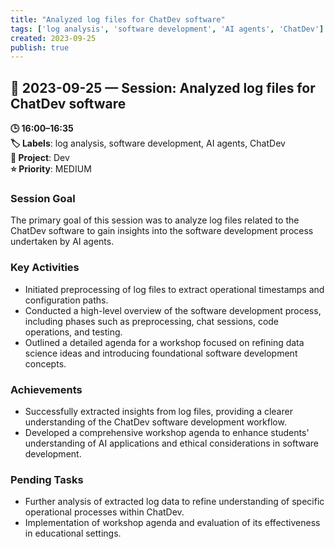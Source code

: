 ```yaml
---
title: "Analyzed log files for ChatDev software"
tags: ['log analysis', 'software development', 'AI agents', 'ChatDev']
created: 2023-09-25
publish: true
---
```


## 📅 2023-09-25 — Session: Analyzed log files for ChatDev software

**🕒 16:00–16:35**  
**🏷️ Labels**: log analysis, software development, AI agents, ChatDev  
**📂 Project**: Dev  
**⭐ Priority**: MEDIUM  


### Session Goal
The primary goal of this session was to analyze log files related to the ChatDev software to gain insights into the software development process undertaken by AI agents.

### Key Activities
- Initiated preprocessing of log files to extract operational timestamps and configuration paths.
- Conducted a high-level overview of the software development process, including phases such as preprocessing, chat sessions, code operations, and testing.
- Outlined a detailed agenda for a workshop focused on refining data science ideas and introducing foundational software development concepts.

### Achievements
- Successfully extracted insights from log files, providing a clearer understanding of the ChatDev software development workflow.
- Developed a comprehensive workshop agenda to enhance students' understanding of AI applications and ethical considerations in software development.

### Pending Tasks
- Further analysis of extracted log data to refine understanding of specific operational processes within ChatDev.
- Implementation of workshop agenda and evaluation of its effectiveness in educational settings.
